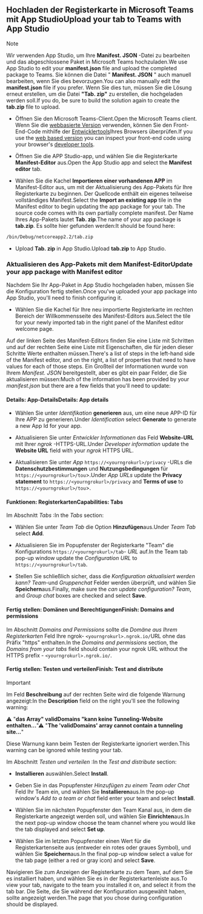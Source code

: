 ## <a name="upload-your-tab-to-teams-with-app-studio"></a><span data-ttu-id="965ed-101">Hochladen der Registerkarte in Microsoft Teams mit App Studio</span><span class="sxs-lookup"><span data-stu-id="965ed-101">Upload your tab to Teams with App Studio</span></span>

>[!NOTE]
> <span data-ttu-id="965ed-102">Wir verwenden App Studio, um Ihre **Manifest. JSON** -Datei zu bearbeiten und das abgeschlossene Paket in Microsoft Teams hochzuladen.</span><span class="sxs-lookup"><span data-stu-id="965ed-102">We use App Studio to edit your **manifest.json** file and upload the completed package to Teams.</span></span> <span data-ttu-id="965ed-103">Sie können die Datei " **Manifest. JSON** " auch manuell bearbeiten, wenn Sie dies bevorzugen.</span><span class="sxs-lookup"><span data-stu-id="965ed-103">You can also manually edit the **manifest.json** file if you prefer.</span></span> <span data-ttu-id="965ed-104">Wenn Sie dies tun, müssen Sie die Lösung erneut erstellen, um die Datei **"Tab. zip"** zu erstellen, die hochgeladen werden soll.</span><span class="sxs-lookup"><span data-stu-id="965ed-104">If you do, be sure to build the solution again to create the **tab.zip** file to upload.</span></span>

- <span data-ttu-id="965ed-105">Öffnen Sie den Microsoft Teams-Client.</span><span class="sxs-lookup"><span data-stu-id="965ed-105">Open the Microsoft Teams client.</span></span> <span data-ttu-id="965ed-106">Wenn Sie die [webbasierte Version](https://teams.microsoft.com) verwenden, können Sie den Front-End-Code mithilfe der [Entwicklertools](~/tabs/how-to/developer-tools.md)Ihres Browsers überprüfen.</span><span class="sxs-lookup"><span data-stu-id="965ed-106">If you use the [web based version](https://teams.microsoft.com) you can inspect your front-end code using your browser's [developer tools](~/tabs/how-to/developer-tools.md).</span></span>

- <span data-ttu-id="965ed-107">Öffnen Sie die APP Studio-app, und wählen Sie die Registerkarte **Manifest-Editor** aus.</span><span class="sxs-lookup"><span data-stu-id="965ed-107">Open the App Studio app and select the **Manifest editor** tab.</span></span>

- <span data-ttu-id="965ed-108">Wählen Sie die Kachel **Importieren einer vorhandenen APP** im Manifest-Editor aus, um mit der Aktualisierung des App-Pakets für Ihre Registerkarte zu beginnen. Der Quellcode enthält ein eigenes teilweise vollständiges Manifest.</span><span class="sxs-lookup"><span data-stu-id="965ed-108">Select the **Import an existing app** tile in the Manifest editor to begin updating the app package for your tab. The source code comes with its own partially complete manifest.</span></span> <span data-ttu-id="965ed-109">Der Name Ihres App-Pakets lautet **Tab. zip**.</span><span class="sxs-lookup"><span data-stu-id="965ed-109">The name of your app package is **tab.zip**.</span></span> <span data-ttu-id="965ed-110">Es sollte hier gefunden werden:</span><span class="sxs-lookup"><span data-stu-id="965ed-110">It should be found here:</span></span>

```bash
/bin/Debug/netcoreapp2.2/tab.zip
```

- <span data-ttu-id="965ed-111">Upload **Tab. zip** in App Studio.</span><span class="sxs-lookup"><span data-stu-id="965ed-111">Upload **tab.zip** to App Studio.</span></span>

### <a name="update-your-app-package-with-manifest-editor"></a><span data-ttu-id="965ed-112">Aktualisieren des App-Pakets mit dem Manifest-Editor</span><span class="sxs-lookup"><span data-stu-id="965ed-112">Update your app package with Manifest editor</span></span>

<span data-ttu-id="965ed-113">Nachdem Sie Ihr App-Paket in App Studio hochgeladen haben, müssen Sie die Konfiguration fertig stellen.</span><span class="sxs-lookup"><span data-stu-id="965ed-113">Once you've uploaded your app package into App Studio, you'll need to finish configuring it.</span></span>

- <span data-ttu-id="965ed-114">Wählen Sie die Kachel für Ihre neu importierte Registerkarte im rechten Bereich der Willkommensseite des Manifest-Editors aus.</span><span class="sxs-lookup"><span data-stu-id="965ed-114">Select the tile for your newly imported tab in the right panel of the Manifest editor welcome page.</span></span>

<span data-ttu-id="965ed-115">Auf der linken Seite des Manifest-Editors finden Sie eine Liste mit Schritten und auf der rechten Seite eine Liste mit Eigenschaften, die für jeden dieser Schritte Werte enthalten müssen.</span><span class="sxs-lookup"><span data-stu-id="965ed-115">There's a list of steps in the left-hand side of the Manifest editor, and on the right, a list of properties that need to have values for each of those steps.</span></span> <span data-ttu-id="965ed-116">Ein Großteil der Informationen wurde von Ihrem *Manifest. JSON* bereitgestellt, aber es gibt ein paar Felder, die Sie aktualisieren müssen:</span><span class="sxs-lookup"><span data-stu-id="965ed-116">Much of the information has been provided by your *manifest.json* but there are a few fields that you'll need to update:</span></span>

#### <a name="details-app-details"></a><span data-ttu-id="965ed-117">Details: App-Details</span><span class="sxs-lookup"><span data-stu-id="965ed-117">Details: App details</span></span>

- <span data-ttu-id="965ed-118">Wählen Sie unter *Identifikation* **generieren** aus, um eine neue APP-ID für Ihre APP zu generieren.</span><span class="sxs-lookup"><span data-stu-id="965ed-118">Under *Identification* select **Generate** to generate a new App Id for your app.</span></span>

- <span data-ttu-id="965ed-119">Aktualisieren Sie unter *Entwickler Informationen* das Feld **Website-URL** mit Ihrer *ngrok* -HTTPS-URL.</span><span class="sxs-lookup"><span data-stu-id="965ed-119">Under *Developer information* update the **Website URL** field with your *ngrok* HTTPS URL.</span></span>

- <span data-ttu-id="965ed-120">Aktualisieren Sie unter *App* `https://<yourngrokurl>/privacy` -URLs die **Datenschutzbestimmungen** und **Nutzungsbedingungen** für `https://<yourngrokurl>/tou`>.</span><span class="sxs-lookup"><span data-stu-id="965ed-120">Under *App URLs* update the **Privacy statement** to `https://<yourngrokurl>/privacy` and **Terms of use** to `https://<yourngrokurl>/tou`>.</span></span>

#### <a name="capabilities-tabs"></a><span data-ttu-id="965ed-121">Funktionen: Registerkarten</span><span class="sxs-lookup"><span data-stu-id="965ed-121">Capabilities: Tabs</span></span>

<span data-ttu-id="965ed-122">Im Abschnitt *Tabs* :</span><span class="sxs-lookup"><span data-stu-id="965ed-122">In the *Tabs* section:</span></span>

- <span data-ttu-id="965ed-123">Wählen Sie unter *Team Tab* die Option **Hinzufügen**aus.</span><span class="sxs-lookup"><span data-stu-id="965ed-123">Under *Team Tab* select **Add**.</span></span>

- <span data-ttu-id="965ed-124">Aktualisieren Sie im Popupfenster der Registerkarte "Team" die Konfigurations `https://<yourngrokurl>/tab`- *URL* auf.</span><span class="sxs-lookup"><span data-stu-id="965ed-124">In the Team tab pop-up window update the *Configuration URL* to `https://<yourngrokurl>/tab`.</span></span>

- <span data-ttu-id="965ed-125">Stellen Sie schließlich sicher, dass die *Konfiguration aktualisiert werden kann? Team*-und *Gruppenchat* Felder werden überprüft, und wählen Sie **Speichern**aus.</span><span class="sxs-lookup"><span data-stu-id="965ed-125">Finally, make sure the *can update configuration? Team*, and *Group chat* boxes are checked and select **Save**.</span></span>

#### <a name="finish-domains-and-permissions"></a><span data-ttu-id="965ed-126">Fertig stellen: Domänen und Berechtigungen</span><span class="sxs-lookup"><span data-stu-id="965ed-126">Finish: Domains and permissions</span></span>

<span data-ttu-id="965ed-127">Im Abschnitt *Domains and Permissions* sollte die *Domäne aus Ihrem Registerkarten* Feld Ihre ngrok- `<yourngrokurl>.ngrok.io/`URL ohne das Präfix "https" enthalten.</span><span class="sxs-lookup"><span data-stu-id="965ed-127">In the *Domains and permissions* section, the *Domains from your tabs* field should contain your ngrok URL without the HTTPS prefix - `<yourngrokurl>.ngrok.io/`.</span></span>

#### <a name="finish-test-and-distribute"></a><span data-ttu-id="965ed-128">Fertig stellen: Testen und verteilen</span><span class="sxs-lookup"><span data-stu-id="965ed-128">Finish: Test and distribute</span></span>

>[!IMPORTANT]
><span data-ttu-id="965ed-129">Im Feld **Beschreibung** auf der rechten Seite wird die folgende Warnung angezeigt:</span><span class="sxs-lookup"><span data-stu-id="965ed-129">In the **Description** field on the right you'll see the following warning:</span></span>
>
><span data-ttu-id="965ed-130">&#9888; "**das Array" validDomains "kann keine Tunneling-Website enthalten...**"</span><span class="sxs-lookup"><span data-stu-id="965ed-130">&#9888; "**The 'validDomains' array cannot contain a tunneling site...**"</span></span>
>
><span data-ttu-id="965ed-131">Diese Warnung kann beim Testen der Registerkarte ignoriert werden.</span><span class="sxs-lookup"><span data-stu-id="965ed-131">This warning can be ignored while testing your tab.</span></span>

<span data-ttu-id="965ed-132">Im Abschnitt *Testen und verteilen* :</span><span class="sxs-lookup"><span data-stu-id="965ed-132">In the *Test and distribute* section:</span></span>

- <span data-ttu-id="965ed-133">**Installieren** auswählen.</span><span class="sxs-lookup"><span data-stu-id="965ed-133">Select **Install**.</span></span>

- <span data-ttu-id="965ed-134">Geben Sie in das Popupfenster *Hinzufügen zu einem Team oder Chat* Feld Ihr Team ein, und wählen Sie **Installieren**aus.</span><span class="sxs-lookup"><span data-stu-id="965ed-134">In the pop-up window's *Add to a team or chat* field enter your team and select **Install**.</span></span>

- <span data-ttu-id="965ed-135">Wählen Sie im nächsten Popupfenster den Team Kanal aus, in dem die Registerkarte angezeigt werden soll, und wählen Sie **Einrichten**aus.</span><span class="sxs-lookup"><span data-stu-id="965ed-135">In the next pop-up window choose the team channel where you would like the tab displayed and select **Set up**.</span></span>

- <span data-ttu-id="965ed-136">Wählen Sie im letzten Popupfenster einen Wert für die Registerkartenseite aus (entweder ein rotes oder graues Symbol), und wählen Sie **Speichern**aus.</span><span class="sxs-lookup"><span data-stu-id="965ed-136">In the final pop-up window select a value for the tab page (either a red or gray icon) and select **Save**.</span></span>

<span data-ttu-id="965ed-137">Navigieren Sie zum Anzeigen der Registerkarte zu dem Team, auf dem Sie es installiert haben, und wählen Sie es in der Registerkartenleiste aus.</span><span class="sxs-lookup"><span data-stu-id="965ed-137">To view your tab, navigate to the team you installed it on, and select it from the tab bar.</span></span> <span data-ttu-id="965ed-138">Die Seite, die Sie während der Konfiguration ausgewählt haben, sollte angezeigt werden.</span><span class="sxs-lookup"><span data-stu-id="965ed-138">The page that you chose during configuration should be displayed.</span></span>
